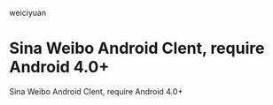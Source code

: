weiciyuan

Sina Weibo Android Clent, require Android 4.0+
=========
Sina Weibo Android Clent, require Android 4.0+

